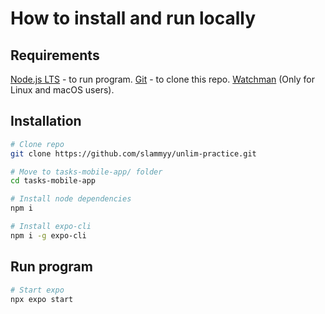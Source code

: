 # How to install and run locally

## Requirements

[Node.js LTS](https://nodejs.org) - to run program.
[Git](https://git-scm.com/downloads) - to clone this repo.
[Watchman](https://facebook.github.io/watchman/docs/install#buildinstall) (Only for Linux and macOS users).

## Installation

``` bash
# Clone repo
git clone https://github.com/slammyy/unlim-practice.git 

# Move to tasks-mobile-app/ folder
cd tasks-mobile-app

# Install node dependencies
npm i

# Install expo-cli
npm i -g expo-cli
```

## Run program
``` bash
# Start expo
npx expo start
```
